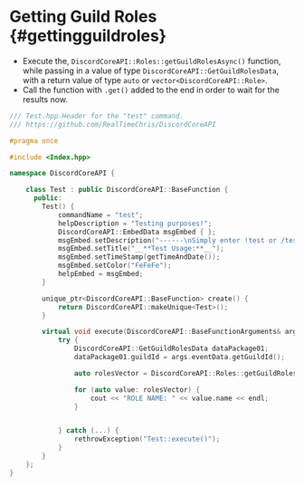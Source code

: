 Getting Guild Roles {#gettingguildroles}
=============
- Execute the, `DiscordCoreAPI::Roles::getGuildRolesAsync()` function, while passing in a value of type `DiscordCoreAPI::GetGuildRolesData`, with a return value of type `auto` or `vector<DiscordCoreAPI::Role>`.
- Call the function with `.get()` added to the end in order to wait for the results now.

```cpp
/// Test.hpp-Header for the "test" command.
/// https://github.com/RealTimeChris/DiscordCoreAPI

#pragma once

#include <Index.hpp>

namespace DiscordCoreAPI {

	class Test : public DiscordCoreAPI::BaseFunction {
	  public:
		Test() {
			commandName = "test";
			helpDescription = "Testing purposes!";
			DiscordCoreAPI::EmbedData msgEmbed { };
			msgEmbed.setDescription("------\nSimply enter !test or /test!\n------");
			msgEmbed.setTitle("__**Test Usage:**__");
			msgEmbed.setTimeStamp(getTimeAndDate());
			msgEmbed.setColor("FeFeFe");
			helpEmbed = msgEmbed;
		}

		unique_ptr<DiscordCoreAPI::BaseFunction> create() {
			return DiscordCoreAPI::makeUnique<Test>();
		}

		virtual void execute(DiscordCoreAPI::BaseFunctionArguments& args) {
			try {
				DiscordCoreAPI::GetGuildRolesData dataPackage01;
				dataPackage01.guildId = args.eventData.getGuildId();

				auto rolesVector = DiscordCoreAPI::Roles::getGuildRolesAsync(dataPackage01).get();

				for (auto value: rolesVector) {
					cout << "ROLE NAME: " << value.name << endl;
				}


			} catch (...) {
				rethrowException("Test::execute()");
			}
		}
	};
}
```

